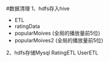 #数据清理
1、hdfs存入hive
- ETL
- ratingData
- popularMoives (全局的播放量前5位)
- popularMoives2 (全局的播放量前5位)

2、hdfs存储Mysql
RatingETL
UserETL